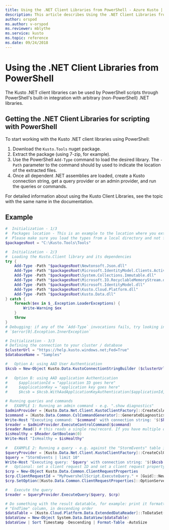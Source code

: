 ```yaml
---
title: Using the .NET Client Libraries from PowerShell - Azure Kusto | Microsoft Docs
description: This article describes Using the .NET Client Libraries from PowerShell in Azure Kusto.
author: orspod
ms.author: v-orspod
ms.reviewer: mblythe
ms.service: kusto
ms.topic: reference
ms.date: 09/24/2018
---
```

# Using the .NET Client Libraries from PowerShell

The Kusto .NET client libraries can be used by PowerShell scripts through
PowerShell's built-in integration with arbitrary (non-PowerShell) .NET libraries.

## Getting the .NET Client Libraries for scripting with PowerShell

To start working with the Kusto .NET client libraries using PowerShell:

1. Download the `Kusto.Tools` nuget package.
2. Extract the package (using 7-zip, for example).
3. Use the PowerShell `Add-Type` command to load the desired library.
   The `-Path` parameter to the command should by used to indicate the location
   of the extracted files.
4. Once all dependent .NET assemblies are loaded, create a Kusto connection string,
   get a query provider or an admin provider, and run the queries or commands.

For detailed information about using the Kusto Client Libraries, see the topic
with the same name in the documentation.

## Example

```powershell
#  Initialization - 1/3
#  Packages location - This is an example to the location where you extract the Kusto.Tools package.
#  Please make sure you load the types from a local directory and not from a remote share.
$packagesRoot = "C:\Kusto.Tools\Tools"

#  Initialization - 2/3
#  Loading the Kusto.Client library and its dependencies
try {
    Add-Type -Path "$packagesRoot\Newtonsoft.Json.dll"
    Add-Type -Path "$packagesRoot\Microsoft.IdentityModel.Clients.ActiveDirectory.dll"
    Add-Type -Path "$packagesRoot\System.Collections.Immutable.dll"
    Add-Type -Path "$packagesRoot\Microsoft.IO.RecyclableMemoryStream.dll"
    Add-Type -Path "$packagesRoot\Microsoft.IdentityModel.dll"
    Add-Type -Path "$packagesRoot\Kusto.Cloud.Platform.dll"
    Add-Type -Path "$packagesRoot\Kusto.Data.dll"
} catch {
    foreach($ex in $_.Exception.LoaderExceptions) {
        Write-Warning $ex
    }
    throw
}
# Debugging: if any of the `Add-Type` invocations fails, try looking into the value of 
# `$error[0].Exception.InnerException`

# Initialization - 3/3
# Defining the connection to your cluster / database
$clusterUrl = "https://help.kusto.windows.net;Fed=True" 
$databaseName = "Samples" 

#   Option A: using AAD User Authentication
$kcsb = New-Object Kusto.Data.KustoConnectionStringBuilder ($clusterUrl, $databaseName)
 
#   Option B: using AAD application Authentication
#     $applicationId = "application ID goes here"
#     $applicationKey = "application key goes here"
#     $kcsb = $kcsb.WithAadApplicationKeyAuthentication($applicationId, $applicationKey)

# Running queries and commands
#   EXAMPLE 1: Running an admin command - e.g. ".show diagnostics"
$adminProvider = [Kusto.Data.Net.Client.KustoClientFactory]::CreateCslAdminProvider($kcsb)
$command = [Kusto.Data.Common.CslCommandGenerator]::GenerateDiagnosticsShowCommand()
Write-Host "Executing command: '$command' with connection string: '$($kcsb.ToString())'"
$reader = $adminProvider.ExecuteControlCommand($command)
$reader.Read() # this reads a single row/record. If you have multiple ones returned, you can read in a loop 
$isHealthy = $Reader.GetBoolean(0)
Write-Host "IsHealthy = $isHealthy"
 
#   EXAMPLE 2: Running a query - e.g. against the "StormEvents" table in the "Samples" database
$queryProvider = [Kusto.Data.Net.Client.KustoClientFactory]::CreateCslQueryProvider($kcsb)
$query = "StormEvents | limit 10"
Write-Host "Executing query: '$query' with connection string: '$($kcsb.ToString())'"
#   Optional: set a client request ID and set a client request property (e.g. Server Timeout)
$crp = New-Object Kusto.Data.Common.ClientRequestProperties
$crp.ClientRequestId = "MyPowershellScript.ExecuteQuery." + [Guid]::NewGuid().ToString()
$crp.SetOption([Kusto.Data.Common.ClientRequestProperties]::OptionServerTimeout, [TimeSpan]::FromSeconds(30))

#   Execute the query
$reader = $queryProvider.ExecuteQuery($query, $crp)

# Do something with the result datatable, for example: print it formatted as a table, sorted by the 
# "EndTime" column, in descending order
$dataTable = [Kusto.Cloud.Platform.Data.ExtendedDataReader]::ToDataSet($reader).Tables[0]
$dataView = New-Object System.Data.DataView($dataTable)
$dataView | Sort Timestamp -Descending | Format-Table -AutoSize
```